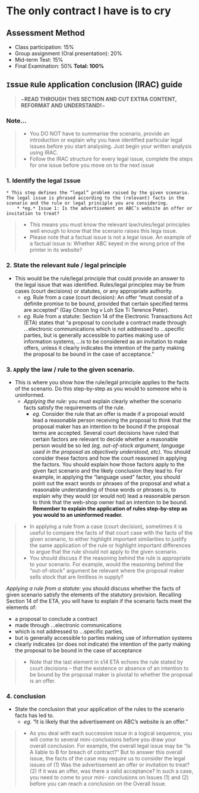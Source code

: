 # The only contract I have is to cry

## Assessment Method

* Class participation: 15%
* Group assignment (Oral presentation): 20%
* Mid-term Test: 15%
* Final Examination: 50%
**Total: 100%**

## `I`ssue `R`ule `A`pplication `C`onclusion (IRAC) guide 

> ~**READ THROUGH THIS SECTION AND CUT EXTRA CONTENT, REFORMAT AND UNDERSTAND!**~

### Note...

> * You DO NOT have to summarise the scenario, provide an introduction or explain why you have identified particular legal issues before you start analysing. Just begin your written analysis using IRAC.
> * Follow the IRAC structure for every legal issue, complete the steps for one issue before you move on to the next issue

### 1. Identify the legal `I`ssue
    * This step defines the “legal” problem raised by the given scenario. The legal issue is phrased according to the (relevant) facts in the scenario and the rule or legal principle you are considering.
        * *eg.* Issue 1: Is the advertisement on ABC’s website an offer or invitation to treat?

> * This means you must know the relevant law/rules/legal principles well enough to know that the scenario raises this lega issue.
> * Please note that a factual issue is not a legal issue. An example of a factual issue is: Whether ABC keyed in the wrong price of the printer in its website?

### 2. State the relevant `R`ule / legal principle
* This would be the rule/legal principle that could provide an answer to the legal issue that was identified. Rules/legal principles may be from cases (court decisions) or statutes, or any appropriate authority.
    * *eg.* Rule from a case (court decision): An offer “must consist of a definite promise to be bound, provided that certain specified terms are accepted” (Gay Choon Ing v Loh Sze Ti Terence Peter).
    * *eg.* Rule from a statute: Section 14 of the Electronic Transactions Act (ETA) states that “a proposal to conclude a contract made through ...electronic communications which is not addressed to ...specific parties, but is generally accessible to parties making use of information systems, ...is to be considered as an invitation to make offers, unless it clearly indicates the intention of the party making the proposal to be bound in the case of acceptance.”

### 3. `A`pply the law / rule to the given scenario.
* This is where you show how the rule/legal principle applies to the facts of the scenario. Do this step-by-step as you would to someone who is uninformed.
    * *Applying the rule:* you must explain clearly whether the scenario facts satisfy the requirements of the rule. 
        * *eg.* Consider the rule that an offer is made if a proposal would lead a reasonable person receiving the proposal to think that the proposal maker has an intention to be bound if the proposal terms are accepted. Several court decisions have ruled that certain factors are relevant to decide whether a reasonable person would be so led *(eg, out-of-stock argument, language used in the proposal as objectively understood, etc)*. You should consider these factors and how the court reasoned in applying the factors. You should explain how those factors apply to the given fact scenario and the likely conclusion they lead to. For example, in applying the “language used” factor, you should point out the exact words or phrases of the proposal and what a reasonable understanding of those words or phrases is, to explain why they would (or would not) lead a reasonable person to think that the web-shop owner had an intention to be bound. **Remember to explain the application of rules step-by-step as you would to an uninformed reader.**
> * In applying a rule from a case (court decision), sometimes it is useful to compare the facts of that court case with the facts of the given scenario, to either highlight important similarities to justify the same application of the rule or highlight important differences to argue that the rule should not apply to the given scenario.
> * You should discuss if the reasoning behind the rule is appropriate to your scenario. For example, would the reasoning behind the “out-of-stock” argument be relevant where the proposal maker sells stock that are limitless in supply?

*Applying a rule from a statute:* you should discuss whether the facts of given scenario satisfy the elements of the statutory provision. Recalling Section 14 of the ETA, you will have to explain if the scenario facts meet the elements of:  
* a proposal to conclude a contract  
* made through ...electronic communications  
* which is not addressed to ...specific parties,  
* but is generally accessible to parties making use of information systems  
* clearly indicates (or does not indicate) the intention of the party making the proposal to be bound in the case of acceptance  
> * Note that the last element in s14 ETA echoes the rule stated by court decisions – that the existence or absence of an intention to be bound by the proposal maker is pivotal to whether the proposal is an offer.

### 4. `C`onclusion

* State the conclusion that your application of the rules to the scenario facts has led to.
    * *eg.* “It is likely that the advertisement on ABC’s website is an offer.”

> * As you deal with each successive issue in a logical sequence, you will come to several mini-conclusions before you draw your overall conclusion. For example, the overall legal issue may be “Is A liable to B for breach of contract?” But to answer this overall issue, the facts of the case may require us to consider the legal issues of (1) Was the advertisement an offer or invitation to treat? (2) If it was an offer, was there a valid acceptance? In such a case, you need to come to your mini- conclusions on Issues (1) and (2) before you can reach a conclusion on the Overall Issue.

